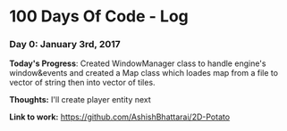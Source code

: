# 100 Days Of Code - Log

### Day 0: January 3rd, 2017

**Today's Progress**: Created WindowManager class to handle engine's window&events and created a Map class which loades map from a file to vector of string then into vector of tiles.

**Thoughts:** I'll create player entity next

**Link to work:** https://github.com/AshishBhattarai/2D-Potato
